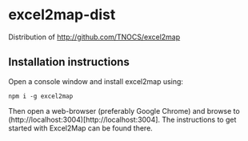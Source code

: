 # excel2map-dist
Distribution of http://github.com/TNOCS/excel2map

## Installation instructions

Open a console window and install excel2map using: 

    npm i -g excel2map

Then open a web-browser (preferably Google Chrome) and browse to (http://localhost:3004)[http://localhost:3004]. The instructions to get started with Excel2Map can be found there.

